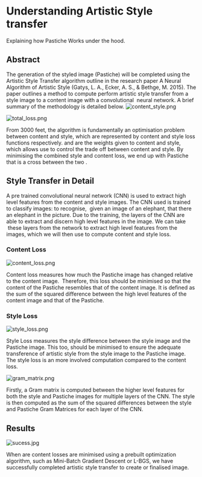 # Understanding Artistic Style transfer
Explaining how Pastiche Works under the hood.


## Abstract 
The generation of the styled image (Pastiche) will be completed using the Artistic Style Transfer algorithm outline in the research paper A Neural Algorithm of Artistic Style (Gatys, L. A., Ecker, A. S., & Bethge, M. 2015). The paper outlines a method to compute perform artistic style transfer from a style image to a content image with a convolutional  neural network. A brief summary of the methodology is detailed below.
![content_style.png](/content/article/attachments/9a251929.png)

![total_loss.png](/content/article/attachments/d4e731b6.png)
 
From 3000 feet, the algorithm is fundamentally an optimisation problem between content and style, which are represented by content and style loss functions respectively. and are the weights given to content and style, which allows use to control the trade off between content and style. By minimising the combined style and content loss, we end up with Pastiche that is a cross between the two .

## Style Transfer in Detail
A pre trained convolutional neural network (CNN) is used to extract high level features from the content and style images. The CNN used is trained to classify images: to recognise,  given an image of an elephant, that there an elephant in the picture. Due to the training, the layers of the CNN are able to extract and discern high level features in the image. We can take  these layers from the network to extract high level features from the images, which we will then use to compute content and style loss.

### Content Loss
![content_loss.png](/content/article/attachments/be52edab.png)

Content loss measures how much the Pastiche image has changed relative to the content image.  Therefore, this loss should be minimised so that the content of the Pastiche resembles that of the content image. It is defined as the sum of the squared difference between the high level features of the content image and that of the Pastiche.

### Style Loss
![style_loss.png](/content/article/attachments/0dcaa616.png)

Style Loss measures the style difference between the style image and the Pastiche image. This too, should be minimised to ensure the adequate transference of artistic style from the style image to the Pastiche image. The style loss is an more involved computation compared to the content loss. 

![gram_matrix.png](/content/article/attachments/01f4d966.png)

Firstly, a Gram matrix is computed between the higher level features for both the style and Pastiche images for multiple layers of the CNN. The style is then computed as the sum of the squared differences between the style and Pastiche Gram Matrices for each layer of the CNN.

## Results 
![sucess.jpg](/content/article/attachments/ea9bb573.jpg)

When are content losses are minimised using a prebuilt optimization algorithm, such as Mini-Batch Gradient Descent or L-BGS, we have successfully completed artistic style transfer to create or finalised image.